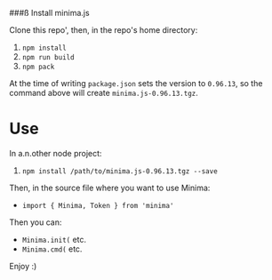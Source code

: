 ###ß Install minima.js

Clone this repo', then, in the repo's home directory:

1. `npm install`
2. `npm run build`
3. `npm pack`

At the time of writing `package.json` sets the version to `0.96.13`, so the command above will create `minima.js-0.96.13.tgz`.

Use
===

In a.n.other node project:

1. `npm install /path/to/minima.js-0.96.13.tgz --save`

Then, in the source file where you want to use Minima:

* `import { Minima, Token } from 'minima'`

Then you can:

* `Minima.init(` etc.
* `Minima.cmd(` etc.

Enjoy :)
